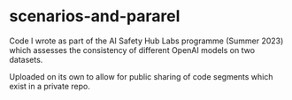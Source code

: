 # scenarios-and-pararel
Code I wrote as part of the AI Safety Hub Labs programme (Summer 2023) which assesses the consistency of different OpenAI models on two datasets.

Uploaded on its own to allow for public sharing of code segments which exist in a private repo.
